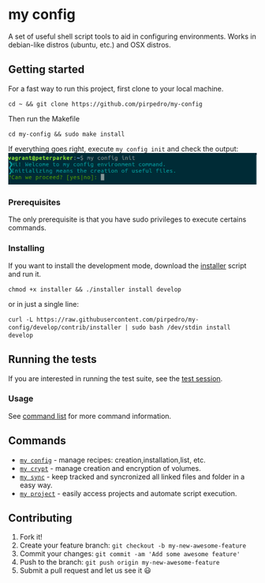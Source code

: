 # my config

A set of useful shell script tools to aid in configuring environments.
Works in debian-like distros (ubuntu, etc.) and OSX distros.

## Getting started

For a fast way to run this project, first clone to your local machine.
```
cd ~ && git clone https://github.com/pirpedro/my-config
```

Then run the Makefile
```
cd my-config && sudo make install
```
If everything goes right, execute `my config init` and check the output:
![my config init](docs/images/my_config_init.png)

### Prerequisites

The only prerequisite is that you have sudo privileges to execute certains commands.

### Installing

If you want to install the development mode, download the [installer](https://raw.githubusercontent.com/pirpedro/my-config/develop/contrib/installer) script and run it.
```
chmod +x installer && ./installer install develop
```
or in just a single line:
```
curl -L https://raw.githubusercontent.com/pirpedro/my-config/develop/contrib/installer | sudo bash /dev/stdin install develop
```

## Running the tests

If you are interested in running the test suite, see the [test session](docs/tests.cmd).

### Usage

See [command list](docs/commands.md) for more command information.

## Commands
-   [`my config`](docs/config.md) - manage recipes: creation,installation,list, etc.
-   [`my crypt`](docs/crypt.md) - manage creation and encryption of volumes.
-   [`my sync`](docs/sync.md) - keep tracked and syncronized all linked files and folder in a easy way.
-   [`my project`](docs/project.md) - easily access projects and automate script execution.


## Contributing
1.  Fork it!
2.  Create your feature branch: `git checkout -b my-new-awesome-feature`
3.  Commit your changes: `git commit -am 'Add some awesome feature'`
4.  Push to the branch: `git push origin my-new-awesome-feature`
5.  Submit a pull request and let us see it :smiley:
